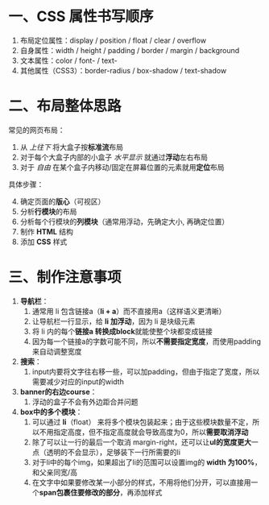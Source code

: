# 一、CSS 属性书写顺序

1. 布局定位属性：display / position / float / clear / overflow
2. 自身属性：width / height / padding / border / margin / background
3. 文本属性：color / font- / text-
4. 其他属性（CSS3）：border-radius / box-shadow / text-shadow

# 二、布局整体思路

常见的网页布局：

1. 从 *上往下* 将大盒子按**标准流**布局
2. 对于每个大盒子内部的小盒子 *水平显示* 就通过**浮动**左右布局
3. 对于 *自由* 在某个盒子内移动/固定在屏幕位置的元素就用**定位**布局

具体步骤：

4. 确定页面的**版心**（可视区）
5. 分析**行模块**的布局
6. 分析每个行模块的**列模块**（通常用浮动，先确定大小, 再确定位置）
7. 制作 **HTML** 结构
8. 添加 **CSS** 样式

# 三、制作注意事项

1. **导航栏**：
	1. 通常用 li 包含链接a（**li + a**）而不直接用a（这样语义更清晰）
	2. 让导航栏一行显示，给 **li 加浮动**，因为 li 是块级元素
	3. 将 li 内的每个**链接a 转换成block**就能使整个块都变成链接
	4. 因为每一个链接a的字数可能不同，所以**不需要指定宽度**，而使用padding来自动调整宽度
2. **搜索**：
	1. input内要将文字往右移一些，可以加padding，但由于指定了宽度，所以需要减少对应的input的width
3. **banner的右边course**：
	1. 浮动的盒子不会有外边距合并问题
4. **box中的多个模块**：
	1. 可以通过 **li**（float） 来将多个模块包装起来；由于这些模块数量不定，所以不用指定高度，但不指定高度就会导致高度为0，所以**需要取消浮动**
	2. 除了可以让一行的最后一个取消 margin-right，还可以让**ul的宽度更大**一点（透明的不会显示），足够装下一行所需要的li
	3. 对于li中的每个img，如果超出了li的范围可以设置img的 **width 为100%**，和父亲同宽/高
	4. 在文字中如果要修改某一小部分的样式，不用将他们分开，可以直接用一个**span包裹住要修改的部分**，再添加样式
